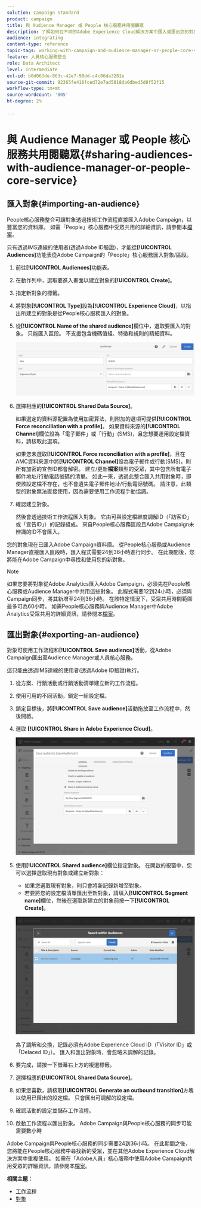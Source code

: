 ```yaml
---
solution: Campaign Standard
product: campaign
title: 與 Audience Manager 或 People 核心服務共用閱聽眾
description: 了解如何在不同的Adobe Experience Cloud解決方案中匯入或匯出您的對象。
audience: integrating
content-type: reference
topic-tags: working-with-campaign-and-audience-manager-or-people-core-service
feature: 人員核心服務整合
role: Data Architect
level: Intermediate
exl-id: b0d063de-863c-42e7-98dd-c4c86da3281e
source-git-commit: 92365fe416fced72e7ad5818da0dbed5d8f52f15
workflow-type: tm+mt
source-wordcount: '805'
ht-degree: 2%

---
```


# 與 Audience Manager 或 People 核心服務共用閱聽眾{#sharing-audiences-with-audience-manager-or-people-core-service}

## 匯入對象{#importing-an-audience}

People核心服務整合可讓對象透過技術工作流程直接匯入Adobe Campaign，以豐富您的資料庫。 如需「People」核心服務中受眾共用的詳細資訊，請參閱本[檔案](https://experienceleague.adobe.com/docs/analytics/components/segmentation/segmentation-workflow/seg-publish.html)。

只有透過IMS連線的使用者(透過Adobe ID驗證)，才能從&#x200B;**[!UICONTROL Audiences]**&#x200B;功能表從Adobe Campaign的「People」核心服務匯入對象/區段。

1. 前往&#x200B;**[!UICONTROL Audiences]**&#x200B;功能表。
1. 在動作列中，選取要進入畫面以建立對象的&#x200B;**[!UICONTROL Create]**。
1. 指定新對象的標籤。
1. 將對象&#x200B;**[!UICONTROL Type]**&#x200B;設為&#x200B;**[!UICONTROL Experience Cloud]**，以指出所建立的對象是從People核心服務匯入的對象。
1. 從&#x200B;**[!UICONTROL Name of the shared audience]**&#x200B;欄位中，選取要匯入的對象。 只能匯入區段。 不支援包含機碼值組、特徵和規則的精細資料。

   ![](assets/aam_import_audience.png)

1. 選擇相應的&#x200B;**[!UICONTROL Shared Data Source]**。

   如果選定的資料源配置為使用加密算法，則附加的選項可提供&#x200B;**[!UICONTROL Force reconciliation with a profile]**。 如果資料來源的&#x200B;**[!UICONTROL Channel]**&#x200B;欄位設為「電子郵件」或「行動」(SMS)，且您想要運用設定檔資料，請核取此選項。

   如果您未選取&#x200B;**[!UICONTROL Force reconciliation with a profile]**，且在AMC資料來源中將&#x200B;**[!UICONTROL Channel]**&#x200B;設為電子郵件或行動(SMS)，則所有加密的宣告ID都會解密。 建立/更新&#x200B;**檔案**&#x200B;類型的受眾，其中包含所有電子郵件地址/行動電話號碼的清單。 如此一來，透過此整合匯入共用對象時，即使該設定檔不存在，也不會遺失電子郵件地址/行動電話號碼。 請注意，此類型的對象無法直接使用，因為需要使用工作流程手動協調。

1. 確認建立對象。

   然後會透過技術工作流程匯入對象。 它由可與設定檔維度調解ID（「訪客ID」或「宣告ID」）的記錄組成。 來自People核心服務區段且Adobe Campaign未辨識的ID不會匯入。

您的對象現在已匯入Adobe Campaign資料庫。 從People核心服務或Audience Manager直接匯入區段時，匯入程式需要24到36小時進行同步。 在此期間後，您將能在Adobe Campaign中尋找和使用您的新對象。

>[!NOTE]
>
>如果您要將對象從Adobe Analytics匯入Adobe Campaign，必須先在People核心服務或Audience Manager中共用這些對象。 此程式需要12到24小時，必須與Campaign同步，將其新增至24到36小時。 在該特定情況下，受眾共用時間範圍最多可為60小時。 如需People核心服務與Audience Manager中Adobe Analytics受眾共用的詳細資訊，請參閱本[檔案](https://experienceleague.adobe.com/docs/analytics/components/segmentation/segmentation-workflow/seg-publish.html)。

## 匯出對象{#exporting-an-audience}

對象可使用工作流程和&#x200B;**[!UICONTROL Save audience]**&#x200B;活動，從Adobe Campaign匯出至Audience Manager或人員核心服務。

這只能由透過IMS連線的使用者(透過Adobe ID驗證)執行。

1. 從方案、行銷活動或行銷活動清單建立新的工作流程。
1. 使用可用的不同活動，鎖定一組設定檔。
1. 鎖定目標後，將&#x200B;**[!UICONTROL Save audience]**&#x200B;活動拖放至工作流程中，然後開啟。
1. 選取 **[!UICONTROL Share in Adobe Experience Cloud]**。

   ![](assets/aam_save_audience_activity.png)

1. 使用&#x200B;**[!UICONTROL Shared audience]**&#x200B;欄位指定對象。 在開啟的視窗中，您可以選擇選取現有對象或建立新對象：

   * 如果您選取現有對象，則只會將新記錄新增至對象。
   * 若要將您的設定檔清單匯出至新對象，請填入&#x200B;**[!UICONTROL Segment name]**&#x200B;欄位，然後在選取新建立的對象前按一下&#x200B;**[!UICONTROL Create]**。

   ![](assets/aam_save_audience_segment_picker.png)

   為了調解和交換，記錄必須有Adobe Experience Cloud ID（「Visitor ID」或「Delaced ID」）。 匯入和匯出對象時，會忽略未調解的記錄。

1. 要完成，請按一下螢幕右上方的複選標籤。
1. 選擇相應的&#x200B;**[!UICONTROL Shared Data Source]**。
1. 如果您喜歡，請核取&#x200B;**[!UICONTROL Generate an outbound transition]**&#x200B;方塊以使用已匯出的設定檔。 只會匯出可調解的設定檔。
1. 確認活動的設定並儲存工作流程。
1. 啟動工作流程以匯出對象。 Adobe Campaign與People核心服務的同步可能需要數小時

Adobe Campaign與People核心服務的同步需要24到36小時。 在此期間之後，您將能在People核心服務中尋找新的受眾，並在其他Adobe Experience Cloud解決方案中重複使用。 如需在「Adobe人員」核心服務中使用Adobe Campaign共用受眾的詳細資訊，請參閱本[檔案](https://experienceleague.adobe.com/docs/core-services/interface/audiences/t-audience-create.html)。

**相關主題：**

* [工作流程](../../automating/using/get-started-workflows.md)
* [對象](../../audiences/using/about-audiences.md)
